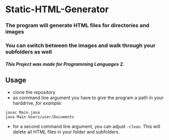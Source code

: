 # Static-HTML-Generator
### The program will generate HTML files for directories and images
### You can switch between the images and walk through your subfolders as well
#### *This Project was made for Programming Languages 2.*

## Usage
- clone the repository
- as command line argument you have to give the program a path in your harddrive, *for example:*
 ```
javac Main.java
java Main Users/user/Documents
```
- for a second command line argument, you can adjust `-clean`. This will delete all HTML files in your folder and subfolders.
